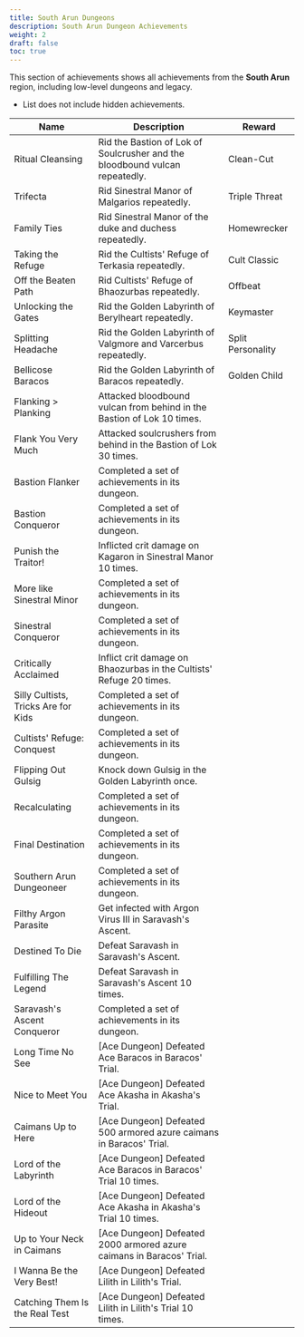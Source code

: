 ```yaml
---
title: South Arun Dungeons
description: South Arun Dungeon Achievements
weight: 2
draft: false
toc: true
---
```


This section of achievements shows all achievements from the **South Arun** region, including low-level dungeons and legacy.
* List does not include hidden achievements.

| Name                                              | Description                                                       | Reward            |
|---------------------------------------------------|-------------------------------------------------------------------|-------------------|
| Ritual Cleansing                                  | Rid the Bastion of Lok of Soulcrusher and the bloodbound vulcan repeatedly.                                                      | Clean-Cut         |
| Trifecta                                           | Rid Sinestral Manor of Malgarios repeatedly.                                                                                    | Triple Threat      |
| Family Ties                                        | Rid Sinestral Manor of the duke and duchess repeatedly.                                                                         | Homewrecker        |
| Taking the Refuge                                  | Rid the Cultists' Refuge of Terkasia repeatedly.                                                                                | Cult Classic       |
| Off the Beaten Path                                | Rid Cultists' Refuge of Bhaozurbas repeatedly.                                                                                  | Offbeat           |
| Unlocking the Gates                                | Rid the Golden Labyrinth of Berylheart repeatedly.                                                                              | Keymaster          |
| Splitting Headache                                 | Rid the Golden Labyrinth of Valgmore and Varcerbus repeatedly.                                                                  | Split Personality  |
| Bellicose Baracos                                   | Rid the Golden Labyrinth of Baracos repeatedly.                                                                                | Golden Child       |
| Flanking > Planking                                | Attacked bloodbound vulcan from behind in the Bastion of Lok 10 times.                                                          |                   |
| Flank You Very Much                                | Attacked soulcrushers from behind in the Bastion of Lok 30 times.                                                               |                   |
| Bastion Flanker                                    | Completed a set of achievements in its dungeon.                                                                                        |                   |
| Bastion Conqueror                                  | Completed a set of achievements in its dungeon.                                                                                        |                   |
| Punish the Traitor!                                | Inflicted crit damage on Kagaron in Sinestral Manor 10 times.                                                                    |                   |
| More like Sinestral Minor                          | Completed a set of achievements in its dungeon.                                                                                        |                   |
| Sinestral Conqueror                                | Completed a set of achievements in its dungeon.                                                                                        |                   |
| Critically Acclaimed                               | Inflict crit damage on Bhaozurbas in the Cultists' Refuge 20 times.                                                             |                   |
| Silly Cultists, Tricks Are for Kids                 | Completed a set of achievements in its dungeon.                                                                                        |                   |
| Cultists' Refuge: Conquest                         | Completed a set of achievements in its dungeon.                                                                                        |                   |
| Flipping Out Gulsig                                | Knock down Gulsig in the Golden Labyrinth once.                                                                                |                   |
| Recalculating                                      | Completed a set of achievements in its dungeon.                                                                                        |                   |
| Final Destination                                  | Completed a set of achievements in its dungeon.                                                                                        |                   |
| Southern Arun Dungeoneer                           | Completed a set of achievements in its dungeon.                                                                                        |                   |
| Filthy Argon Parasite                              | Get infected with Argon Virus III in Saravash's Ascent.                                                                        |                   |
| Destined To Die                                     | Defeat Saravash in Saravash's Ascent.                                                                                          |                   |
| Fulfilling The Legend                               | Defeat Saravash in Saravash's Ascent 10 times.                                                                                |                   |
| Saravash's Ascent Conqueror                        | Completed a set of achievements in its dungeon.                                                                                        |                   |
| Long Time No See                                    | [Ace Dungeon] Defeated Ace Baracos in Baracos' Trial.                                                                         |                   |
| Nice to Meet You                                    | [Ace Dungeon] Defeated Ace Akasha in Akasha's Trial.                                                                         |                   |
| Caimans Up to Here                                  | [Ace Dungeon] Defeated 500 armored azure caimans in Baracos' Trial.                                                           |                   |
| Lord of the Labyrinth                               | [Ace Dungeon] Defeated Ace Baracos in Baracos' Trial 10 times.                                                                |                   |
| Lord of the Hideout                                 | [Ace Dungeon] Defeated Ace Akasha in Akasha's Trial 10 times.                                                                |                   |
| Up to Your Neck in Caimans                          | [Ace Dungeon] Defeated 2000 armored azure caimans in Baracos' Trial.                                                          |                   |
| I Wanna Be the Very Best!                           | [Ace Dungeon] Defeated Lilith in Lilith's Trial.                                                                             |                   |
| Catching Them Is the Real Test                      | [Ace Dungeon] Defeated Lilith in Lilith's Trial 10 times.                                                                    |                   |